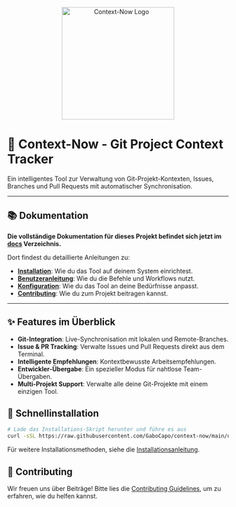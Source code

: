 <p align="center">
  <img width="256" height="256" alt="Context-Now Logo" src="https://github.com/user-attachments/assets/ed19b593-2d4f-4372-9ba0-2edb17ce0f52" />
</p>

# 🎯 Context-Now - Git Project Context Tracker

Ein intelligentes Tool zur Verwaltung von Git-Projekt-Kontexten, Issues, Branches und Pull Requests mit automatischer Synchronisation.

---

## 📚 Dokumentation

**Die vollständige Dokumentation für dieses Projekt befindet sich jetzt im [docs](./docs/index.md) Verzeichnis.**

Dort findest du detaillierte Anleitungen zu:
- **[Installation](./docs/installation.md)**: Wie du das Tool auf deinem System einrichtest.
- **[Benutzeranleitung](./docs/usage.md)**: Wie du die Befehle und Workflows nutzt.
- **[Konfiguration](./docs/configuration.md)**: Wie du das Tool an deine Bedürfnisse anpasst.
- **[Contributing](./docs/contributing.md)**: Wie du zum Projekt beitragen kannst.

---

## ✨ Features im Überblick

- **Git-Integration**: Live-Synchronisation mit lokalen und Remote-Branches.
- **Issue & PR Tracking**: Verwalte Issues und Pull Requests direkt aus dem Terminal.
- **Intelligente Empfehlungen**: Kontextbewusste Arbeitsempfehlungen.
- **Entwickler-Übergabe**: Ein spezieller Modus für nahtlose Team-Übergaben.
- **Multi-Projekt Support**: Verwalte alle deine Git-Projekte mit einem einzigen Tool.

## 🚀 Schnellinstallation

```bash
# Lade das Installations-Skript herunter und führe es aus
curl -sSL https://raw.githubusercontent.com/GaboCapo/context-now/main/quick-setup.sh | bash
```
Für weitere Installationsmethoden, siehe die [Installationsanleitung](./docs/installation.md).

## 🤝 Contributing

Wir freuen uns über Beiträge! Bitte lies die [Contributing Guidelines](./docs/contributing.md), um zu erfahren, wie du helfen kannst.
